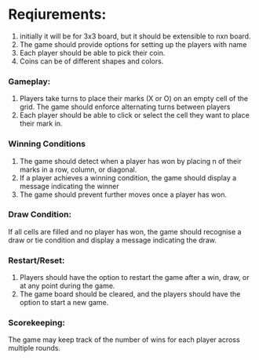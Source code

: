 # Reqiurements:
1. initially it will be for 3x3 board, but it should be extensible to nxn board.
2. The game should provide options for setting up the players with name
3. Each player should be able to pick their coin.
4. Coins can be of different shapes and colors.

### Gameplay:
1. Players take turns to place their marks (X or O) on an empty cell of the grid. 
The game should enforce alternating turns between players
2. Each player should be able to click or select the cell they want to place their mark in.

### Winning Conditions
1. The game should detect when a player has won by placing n of their marks in a row, column, or diagonal. 
2. If a player achieves a winning condition, the game should display a message indicating the winner 
3. The game should prevent further moves once a player has won.

### Draw Condition:
If all cells are filled and no player has won, the game should recognise a draw or tie condition and display a message indicating the draw.

### Restart/Reset:
1. Players should have the option to restart the game after a win, draw, or at any point during the game.
2. The game board should be cleared, and the players should have the option to start a new game.

### Scorekeeping:
The game may keep track of the number of wins for each player across multiple rounds.